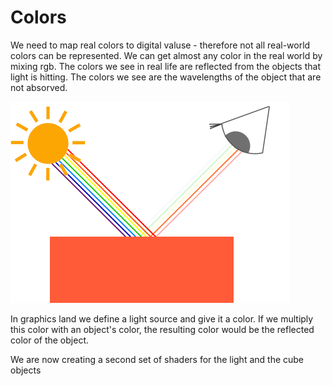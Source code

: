 # Colors

We need to map real colors to digital valuse - therefore not all real-world colors can be represented. We can get almost any color in the real world by mixing rgb. The colors we see in real life are reflected from the objects that light is hitting. The colors we see are the wavelengths of the object that are not absorved. 

![colors](./light_reflection.png)

In graphics land we define a light source and give it a color. If we multiply this color with an object's color, the resulting color would be the reflected color of the object. 

We are now creating a second set of shaders for the light and the cube objects
